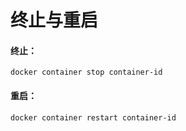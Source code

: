 # 终止与重启

#### 终止：

 `docker container stop container-id`

#### 重启：

`docker container restart container-id`

